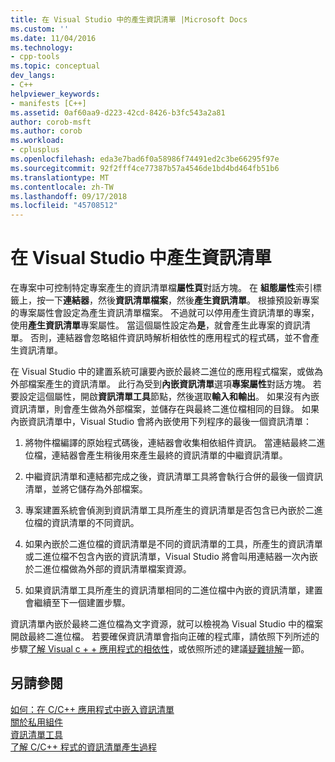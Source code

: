 ```yaml
---
title: 在 Visual Studio 中的產生資訊清單 |Microsoft Docs
ms.custom: ''
ms.date: 11/04/2016
ms.technology:
- cpp-tools
ms.topic: conceptual
dev_langs:
- C++
helpviewer_keywords:
- manifests [C++]
ms.assetid: 0af60aa9-d223-42cd-8426-b3fc543a2a81
author: corob-msft
ms.author: corob
ms.workload:
- cplusplus
ms.openlocfilehash: eda3e7bad6f0a58986f74491ed2c3be66295f97e
ms.sourcegitcommit: 92f2fff4ce77387b57a4546de1bd4bd464fb51b6
ms.translationtype: MT
ms.contentlocale: zh-TW
ms.lasthandoff: 09/17/2018
ms.locfileid: "45708512"
---
```

# <a name="manifest-generation-in-visual-studio"></a>在 Visual Studio 中產生資訊清單

在專案中可控制特定專案產生的資訊清單檔**屬性頁**對話方塊。 在 **組態屬性**索引標籤上，按一下**連結器**，然後**資訊清單檔案**，然後**產生資訊清單**。 根據預設新專案的專案屬性會設定為產生資訊清單檔案。 不過就可以停用產生資訊清單的專案，使用**產生資訊清單**專案屬性。 當這個屬性設定為**是**，就會產生此專案的資訊清單。 否則，連結器會忽略組件資訊時解析相依性的應用程式的程式碼，並不會產生資訊清單。

在 Visual Studio 中的建置系統可讓要內嵌於最終二進位的應用程式檔案，或做為外部檔案產生的資訊清單。 此行為受到**內嵌資訊清單**選項**專案屬性**對話方塊。 若要設定這個屬性，開啟**資訊清單工具**節點，然後選取**輸入和輸出**。 如果沒有內嵌資訊清單，則會產生做為外部檔案，並儲存在與最終二進位檔相同的目錄。 如果內嵌資訊清單中，Visual Studio 會將內嵌使用下列程序的最後一個資訊清單：

1. 將物件檔編譯的原始程式碼後，連結器會收集相依組件資訊。 當連結最終二進位檔，連結器會產生稍後用來產生最終的資訊清單的中繼資訊清單。

1. 中繼資訊清單和連結都完成之後，資訊清單工具將會執行合併的最後一個資訊清單，並將它儲存為外部檔案。

1. 專案建置系統會偵測到資訊清單工具所產生的資訊清單是否包含已內嵌於二進位檔的資訊清單的不同資訊。

1. 如果內嵌於二進位檔的資訊清單是不同的資訊清單的工具，所產生的資訊清單或二進位檔不包含內嵌的資訊清單，Visual Studio 將會叫用連結器一次內嵌於二進位檔做為外部的資訊清單檔案資源。

1. 如果資訊清單工具所產生的資訊清單相同的二進位檔中內嵌的資訊清單，建置會繼續至下一個建置步驟。

資訊清單內嵌於最終二進位檔為文字資源，就可以檢視為 Visual Studio 中的檔案開啟最終二進位檔。 若要確保資訊清單會指向正確的程式庫，請依照下列所述的步驟[了解 Visual c + + 應用程式的相依性](../ide/understanding-the-dependencies-of-a-visual-cpp-application.md)，或依照所述的建議[疑難排解](../build/troubleshooting-c-cpp-isolated-applications-and-side-by-side-assemblies.md)一節。

## <a name="see-also"></a>另請參閱

[如何：在 C/C++ 應用程式中嵌入資訊清單](../build/how-to-embed-a-manifest-inside-a-c-cpp-application.md)<br/>
[關於私用組件](/windows/desktop/SbsCs/about-private-assemblies-)<br/>
[資訊清單工具](/windows/desktop/SbsCs/mt-exe)<br/>
[了解 C/C++ 程式的資訊清單產生過程](../build/understanding-manifest-generation-for-c-cpp-programs.md)